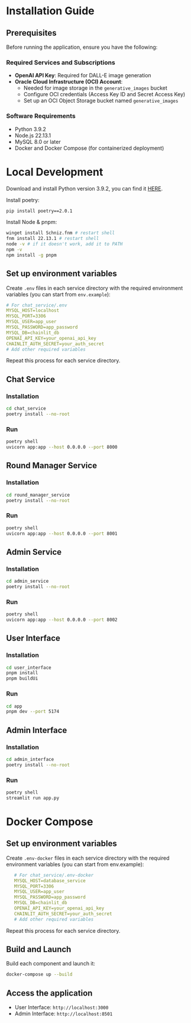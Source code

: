 # Installation Guide

## Prerequisites

Before running the application, ensure you have the following:

### Required Services and Subscriptions

- **OpenAI API Key**: Required for DALL-E image generation
- **Oracle Cloud Infrastructure (OCI) Account**: 
  - Needed for image storage in the `generative_images` bucket
  - Configure OCI credentials (Access Key ID and Secret Access Key)
  - Set up an OCI Object Storage bucket named `generative_images`

### Software Requirements

- Python 3.9.2
- Node.js 22.13.1
- MySQL 8.0 or later
- Docker and Docker Compose (for containerized deployment)

# Local Development
Download and install Python version 3.9.2, you can find it [HERE](https://www.python.org/downloads/release/python-392/).

Install poetry:
```bash
pip install poetry==2.0.1
```

Install Node & pnpm:
```bash
winget install Schniz.fnm # restart shell
fnm install 22.13.1 # restart shell
node -v # if it doesn't work, add it to PATH
npm -v
npm install -g pnpm
```

## Set up environment variables
Create `.env` files in each service directory with the required environment variables (you can start from `env.example`):
```yaml
# For chat_service/.env
MYSQL_HOST=localhost
MYSQL_PORT=3306
MYSQL_USER=app_user
MYSQL_PASSWORD=app_password
MYSQL_DB=chainlit_db
OPENAI_API_KEY=your_openai_api_key
CHAINLIT_AUTH_SECRET=your_auth_secret
# Add other required variables
```

Repeat this process for each service directory.

## Chat Service

### Installation
```bash
cd chat_service
poetry install --no-root
```

### Run
```bash
poetry shell
uvicorn app:app --host 0.0.0.0 --port 8000
```

## Round Manager Service

### Installation
```bash
cd round_manager_service
poetry install --no-root
```

### Run
```bash
poetry shell
uvicorn app:app --host 0.0.0.0 --port 8001
```

## Admin Service

### Installation
```bash
cd admin_service
poetry install --no-root
```

### Run
```bash
poetry shell
uvicorn app:app --host 0.0.0.0 --port 8002
```

## User Interface

### Installation
```bash
cd user_interface
pnpm install
pnpm buildUi
```

### Run
```bash
cd app
pnpm dev --port 5174
```

## Admin Interface

### Installation
```bash
cd admin_interface
poetry install --no-root
```

### Run
```bash
poetry shell
streamlit run app.py
```

# Docker Compose

## Set up environment variables
Create `.env-docker` files in each service directory with the required environment variables (you can start from env.example):
```yaml
   # For chat_service/.env-docker
   MYSQL_HOST=database_service
   MYSQL_PORT=3306
   MYSQL_USER=app_user
   MYSQL_PASSWORD=app_password
   MYSQL_DB=chainlit_db
   OPENAI_API_KEY=your_openai_api_key
   CHAINLIT_AUTH_SECRET=your_auth_secret
   # Add other required variables
```

Repeat this process for each service directory.

## Build and Launch
Build each component and launch it:
```bash
docker-compose up --build
```

## Access the application
- User Interface: `http://localhost:3000`
- Admin Interface: `http://localhost:8501`
